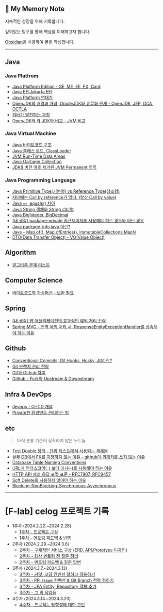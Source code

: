 ## 📘 My Memory Note 

지속적인 성장을 위해 기록합니다.

깊이있는 탐구를 통해 핵심을 이해하고자 합니다.

[Obsidian](https://github.com/obsidianmd)을 사용하여 글을 작성합니다.
- - -

## Java 

### Java Platfrom
- [Java Platform Edition - SE, ME, EE, FX, Card](notes/Java/Java%20Platform/Java%20Platform%20Edition.md)
- [Java EE(Jakarta EE)](notes/Java/Java%20Platform/Java%20EE(Jakarta%20EE).md)
- [Java Platform 연대기](notes/Java/Java%20Platform/Java%20Platform%20연대기.md)
- [OpenJDK의 배경과 개념, OracleJDK와 유료화 문제 - OpenJDK ,JEP, OCA, OCTLA](notes/Java/Java%20Platform/OpenJDK의%20배경과%20개념,%20OracleJDK와%20유료화%20문제%20-%20OpenJDK%20,JEP,%20OCA,%20OCTLA.md)
- [자바가 발전하는 과정](notes/Java/Java%20Platform/자바가%20발전하는%20과정.md)
- [OpenJDK와 타 JDK와 비교 - JVM 비교](notes/Java/Java%20Platform/OpenJDK와%20타%20JDK와%20비교%20-%20JVM%20비교.md)

### Java Virtual Machine
- [Java 바이트코드 구조](notes/Java/Java%20Virtual%20Machine/Java%20바이트코드%20구조.md)
- [Java 클래스 로드, ClassLoader](notes/Java/Java%20Virtual%20Machine/Java%20클래스%20로드,%20ClassLoader.md)
- [JVM Run-Time Data Areas](notes/Java/Java%20Virtual%20Machine/JVM%20Run-Time%20Data%20Areas.md)
- [Java Garbage Collection](notes/Java/Java%20Virtual%20Machine/Java%20Garbage%20Collection.md)
- [JDK8 버전 이후 제거된 JVM Permanent 영역](notes/Java/Java%20Virtual%20Machine/JDK8%20버전%20이후%20제거된%20JVM%20Permanent%20영역.md)

### Java Programming Language
- [Java Primitive Type(기본형) vs Reference Type(참조형)](notes/Java/Java%20Programming%20Language/Java%20Primitive%20Type(기본형)%20vs%20Reference%20Type(참조형).md)
- [자바에는 Call by reference가 없다. (항상 Call by value)](notes/Java/Java%20Programming%20Language/자바에는%20Call%20by%20reference가%20없다.%20(항상%20Call%20by%20value).md)
- [Java `==`, equals() 차이](notes/Java/Java%20Programming%20Language/Java%20`==`,%20equals()%20차이.md)
- [Java String 객체와 String 리터럴](notes/Java/Java%20Programming%20Language/Java%20String%20객체와%20String%20리터럴.md)
- [Java BigInteger, BigDecimal](notes/Java/Java%20Programming%20Language/Java%20BigInteger,%20BigDecimal.md)
- [(내 생각) package-private 접근제어자를 사용해야 하는 경우와 아닌 경우](notes/Java/Java%20Programming%20Language/(내%20생각)%20package-private%20접근제어자를%20사용해야%20하는%20경우와%20아닌%20경우.md)
- [Java package-info.java 이란?](notes/Java/Java%20Programming%20Language/Java%20package-info.java%20이란?.md)
- [Java - Map.of(), Map.ofEntries(), ImmutableCollections.MapN](notes/Java/Java%20Programming%20Language/Java%20-%20Map.of(),%20Map.ofEntries(),%20ImmutableCollections.MapN.md)
- [DTO(Data Transfer Object) - VO(Value Object)](notes/etc/DTO(Data%20Transfer%20Object)%20-%20VO(Value%20Object).md)

## Algorithm
- [알고리즘 문제 리스트](notes/Algorithm/알고리즘%20문제%20리스트.md)

## Computer Science
- [바이트코드와 가상머신 - 보완 필요](notes/Computer%20Science/바이트코드와%20가상머신%20-%20보완%20필요.md)

## Spring
- [(내 생각) 웹 애플리케이션의 효과적인 예외 처리 전략](notes/Spring/(내%20생각)%20웹%20애플리케이션의%20효과적인%20예외%20처리%20전략.md)
- [Spring MVC - 전역 예외 처리 시, ResponseEntityExceptionHandler를 상속해야 하는 이유](notes/Spring/Spring%20MVC%20-%20전역%20예외%20처리%20시,%20ResponseEntityExceptionHandler를%20상속해야%20하는%20이유.md)

## Github
- [Conventional Commits, Git Hooks, Husky, JGit 란?](notes/Github/Conventional%20Commits,%20Git%20Hooks,%20Husky,%20JGit%20란?.md)
- [Git 브랜치 관리 전략](notes/Github/Git%20브랜치%20관리%20전략.md)
- [GIt과 Github 차이](notes/Github/GIt과%20Github%20차이.md)
- [Github - Fork와 Upstream & Downstream](notes/Github/Github%20-%20Fork와%20Upstream%20&%20Downstream.md)

## Infra & DevOps
- [devops - CI-CD 개념](notes/Infra%20&%20DevOps/devops%20-%20CI-CD%20개념.md)
- [Private한 환경변수 관리하는 법](notes/Infra%20&%20DevOps/Private한%20환경변수%20관리하는%20법.md)

## etc
> 아직 분류 기준이 정확하지 않은 노트들
- [Test Double 정리 - 단위 테스트에서 사용되는 객체들](notes/etc/Test%20Double%20정리%20-%20단위%20테스트에서%20사용되는%20객체들.md)
- [실무 DB에서 FK를 지정하지 않는 이유 - github이 외래키를 쓰지 않는 이유](notes/etc/실무%20DB에서%20FK를%20지정하지%20않는%20이유%20-%20github이%20외래키를%20쓰지%20않는%20이유.md)
- [Database Table Naming Conventions](notes/etc/Database%20Table%20Naming%20Conventions.md)
- [URL에 언더스코어(_) 보다 대시(-)를 사용해야 하는 이유](notes/etc/URL에%20언더스코어(_)%20보다%20대시(-)를%20사용해야%20하는%20이유.md)
- [HTTP API 에러 응답 포멧 표준 - RFC7807, RFC9457](notes/etc/HTTP%20API%20에러%20응답%20포멧%20표준%20-%20RFC7807,%20RFC9457.md)
- [Soft Delete를 사용하지 않아야 하는 이유](notes/etc/Soft%20Delete를%20사용하지%20않아야%20하는%20이유.md)
- [Blocking-NonBlocking-Synchronous-Asynchronous](notes/Computer%20Science/Blocking-NonBlocking-Synchronous-Asynchronous.md)


- - - 
# [F-lab] celog 프로젝트 기록
- 1주차 (2024.2.22.~2024.2.28)
	- [1주차 - 프로젝트 구상](flab/week1/1주차%20-%20프로젝트%20구상.md)
	- [1주차 - 멘토링 피드백 & 반영](flab/week1/1주차%20-%20멘토링%20피드백%20&%20반영.md)
- 2주차 (2024.2.29.~2024.3.6)
	- [2주차 - 구체적인 서비스 구상 (ERD, API,Prototype 디자인)](flab/week2/2주차%20-%20구체적인%20서비스%20구상%20(ERD,%20API,Prototype%20디자인).md)
	- [2주차 - 화상 멘토링 전 질문 정리](flab/week2/2주차%20-%20화상%20멘토링%20전%20질문%20정리.md)
	- [2주차 - 멘토링 피드백 & 질문 답변](flab/week2/2주차%20-%20멘토링%20피드백%20&%20질문%20답변.md)
- 3주차 (2024.3.7.~2024.3.13)
	- [3주차 - 커밋, 코딩 컨벤션 정하고 적용하기](flab/week3/3주차%20-%20커밋,%20코딩%20컨벤션%20정하고%20적용하기.md)
	- [3주차 - PR, Issue 컨벤션 & Git Branch 전략 정하기](flab/week3/3주차%20-%20PR,%20Issue%20컨벤션%20&%20Git%20Branch%20전략%20정하기.md)
	- [3주차 - JPA Entity, Repository 객체 추가](flab/week3/3주차%20-%20JPA%20Entity,%20Repository%20객체%20추가.md)
	- [3주차 - 그 외 작업들](flab/week3/3주차%20-%20그%20외%20작업들.md)
- 4주차 (2024.3.14.~2024.3.20)
	- [4주차 - 프로젝트 방향성에 대한 고민](flab/week4/4주차%20-%20프로젝트%20방향성에%20대한%20고민.md)
